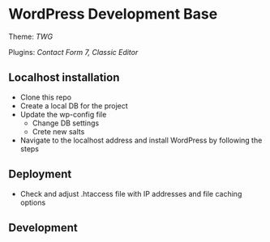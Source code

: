 # WordPress Development Base 

Theme: *TWG*

Plugins: *Contact Form 7, Classic Editor*

## Localhost installation

- Clone this repo
- Create a local DB for the project
- Update the wp-config file
    - Change DB settings
    - Crete new salts
- Navigate to the localhost address and install WordPress by following the steps

## Deployment

- Check and adjust .htaccess file with IP addresses and file caching options

## Development
